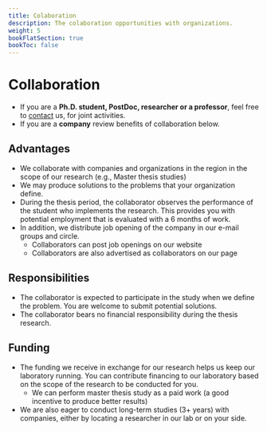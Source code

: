 ```yaml
---
title: Colaboration
description: The colaboration opportunities with organizations.
weight: 5
bookFlatSection: true
bookToc: false
---
```


# Collaboration

- If you are a **Ph.D. student, PostDoc, researcher or a professor**, feel free to [contact](../) us, for joint activities.
- If you are a **company** review benefits of collaboration below.

## Advantages

- We collaborate with companies and organizations in the region in the scope of our research (e.g., Master thesis studies)
- We may produce solutions to the problems that your organization define. 
- During the thesis period, the collaborator observes the performance of the student who implements the research. This provides you with potential employment that is evaluated with a 6 months of work.
- In addition, we distribute job opening of the company in our e-mail groups and circle.
  - Collaborators can post job openings on our website
  - Collaborators are also advertised as collaborators on our page

## Responsibilities

- The collaborator is expected to participate in the study when we define the problem. You are welcome to submit potential solutions.
- The collaborator bears no financial responsibility during the thesis research. 

## Funding

- The funding we receive in exchange for our research helps us keep our laboratory running. You can contribute financing to our laboratory based on the scope of the research to be conducted for you.
  - We can perform master thesis study as a paid work (a good incentive to produce better results)
- We are also eager to conduct long-term studies (3+ years) with companies, either by locating a researcher in our lab or on your side.
